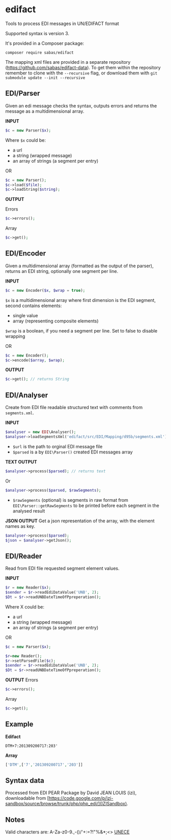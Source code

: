 edifact
=======

Tools to process EDI messages in UN/EDIFACT format

Supported syntax is version 3.

It's provided in a Composer package:

`composer require sabas/edifact`

The mapping xml files are provided in a separate repository (https://github.com/sabas/edifact-data). To get them within the repository remember to clone with the ```--recursive``` flag, or download them with ```git submodule update --init --recursive```

EDI/Parser
------------------
Given an edi message checks the syntax, outputs errors and returns the message as a multidimensional array.

**INPUT**
```php
$c = new Parser($x);
```
Where `$x` could be:
* a url
* a string (wrapped message)
* an array of strings (a segment per entry)

OR

 ```php
$c = new Parser();
$c->load($file);
$c->loadString($string);
```

**OUTPUT**

Errors
```php
$c->errors();
```
Array
```php
$c->get();
```


EDI/Encoder
------------------
Given a multidimensional array (formatted as the output of the parser), returns an EDI string, optionally one segment per line.

**INPUT**
```php
$c = new Encoder($x, $wrap = true);
```
`$x` is a multidimensional array where first dimension is the EDI segment, second contains elements:
* single value
* array (representing composite elements)

`$wrap` is a boolean, if you need a segment per line. Set to false to disable wrapping

OR
```php
$c = new Encoder();
$c->encode($array, $wrap);
```

**OUTPUT**
```php
$c->get(); // returns String
```

EDI/Analyser
------------------
Create from EDI file readable structured text with comments from `segments.xml`.

**INPUT**
```php
$analyser = new EDI\Analyser();
$analyser->loadSegmentsXml('edifact/src/EDI/Mapping/d95b/segments.xml');
```
* `$url` is the path to orginal EDI message file
* `$parsed` is a by `EDI\Parser()` created EDI messages array

**TEXT OUTPUT**
```php
$analyser->process($parsed); // returns text
```
Or
```php
$analyser->process($parsed, $rawSegments);
```
* `$rawSegments` (optional) is segments in raw format from `EDI\Parser::getRawSegments` to be printed before each segment in the analysed result

**JSON OUTPUT**
Get a json representation of the array, with the element names as key.
```php
$analyser->process($parsed);
$json = $analyser->getJson();
```

EDI/Reader
------------------
Read from EDI file requested segment element values.

**INPUT**
```php
$r = new Reader($x);
$sender = $r->readEdiDataValue('UNB', 2);
$Dt = $r->readUNBDateTimeOfPpreperation();

```
Where X could be:
* a url
* a string (wrapped message)
* an array of strings (a segment per entry)

OR

```php
$c = new Parser($x);

$r=new Reader();
$r->setParsedFile($c);
$sender = $r->readEdiDataValue('UNB', 2);
$Dt = $r->readUNBDateTimeOfPpreperation();
```

**OUTPUT**
Errors
```php
$c->errors();
```
Array
```php
$c->get();
```

Example
-------

**Edifact**

`DTM+7:201309200717:203'`

**Array**
```php
['DTM',['7','201309200717','203']]
```

Syntax data
----------
Processed from EDI PEAR Package by David JEAN LOUIS (izi), downloadable from [https://code.google.com/p/izi-sandbox/source/browse/trunk/php/php_edi/](IZISandbox).


Notes
------
Valid characters are: A-Za-z0-9.,-()/'+:=?!"%&*;<> [UNECE](http://www.unece.org/trade/untdid/texts/d422_d.htm#p5.1)
